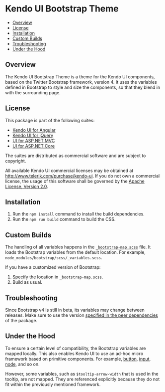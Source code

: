 # Kendo UI Bootstrap Theme

* [Overview](#overview)
* [License](#license)
* [Installation](#installation)
* [Custom Builds](#custom-builds)
* [Troubleshooting](#troubleshooting)
* [Under the Hood](#under-the-hood)

## Overview

The Kendo UI Bootstrap Theme is a theme for the Kendo UI components, based on the Twitter Bootstrap framework, version 4. It uses the variables defined in Bootstrap to style and size the components, so that they blend in with the surrounding page.

## License

This package is part of the following suites:

* [Kendo UI for Angular](http://www.telerik.com/kendo-angular-ui/)
* [Kendo UI for jQuery](http://www.telerik.com/kendo-ui)
* [UI for ASP.NET MVC](http://www.telerik.com/aspnet-mvc)
* [UI for ASP.NET Core](http://www.telerik.com/aspnet-core-ui)

The suites are distributed as commercial software and are subject to copyright.

All available Kendo UI commercial licenses may be obtained at http://www.telerik.com/purchase/kendo-ui. If you do not own a commercial license, the usage of this software shall be governed by the [Apache License, Version 2.0](http://www.apache.org/licenses/LICENSE-2.0).

## Installation

1. Run the `npm install` command to install the build dependencies.
1. Run the `npm run build` command to build the CSS.

## Custom Builds

The handling of all variables happens in the [`_bootstrap-map.scss`](src/_bootstrap-map.scss) file. It loads the Bootstrap variables from the default location. For example, `node_modules/bootstrap/scss/_variables.scss`.

If you have a customized version of Bootstrap:

1. Specify the location in `_bootstrap-map.scss`.
1. Build as usual.

## Troubleshooting

Since Bootstrap v4 is still in beta, its variables may change between releases. Make sure to use the version [specified in the peer dependencies](package.json) of the package.

## Under the Hood

To ensure a certain level of compatibility, the Bootstrap variables are mapped locally. This also enables Kendo UI to use an ad-hoc micro framework based on primitive components. For example, [button](src/mixins/appearance/_button.scss), [input](src/mixins/appearance/_input.scss), [node](src/mixins/appearance/_node.scss), and so on.

However, some variables, such as `$tooltip-arrow-width` that is used in the tooltip, are not mapped. They are referenced explicitly because they do not fit within the previously mentioned framework.
